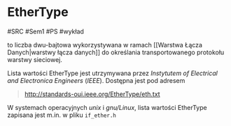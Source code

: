# EtherType
#SRC #Sem1 #PS #wykład

to liczba dwu-bajtowa wykorzystywana w ramach [[Warstwa Łącza Danych|warstwy łącza danych]] do określania transportowanego protokołu warstwy sieciowej.

Lista wartości EtherType jest utrzymywana przez _Instytutem of Electrical and Electronica Engineers_ (_IEEE_). Dostępna jest pod adresem
> http://standards-oui.ieee.org/EtherType/eth.txt

W systemach operacyjnych _unix_ i _gnu/Linux_, lista wartości EtherType zapisana jest m.in. w pliku `if_ether.h`

